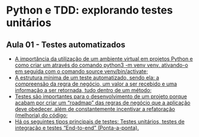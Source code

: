 # Python e TDD: explorando testes unitários

## Aula 01 - Testes automatizados
* [A importância da utilização de um ambiente virtual em projetos Python e como criar um através do comando python3 -m venv venv, ativando-o em seguida com o comando source venv/bin/activate;](#)
* [A estrutura mínima de um teste automatizado, sendo ela: a compreensão da regra de negócio, um valor a ser recebido e uma informação a ser retornada, tudo dentro de um método;](#)
* [Testes são importantes para o desenvolvimento de um projeto porque acabam por criar um “roadmap” das regras de negócio que a aplicação deve obedecer, além de constantemente incentivar a refatoração (melhoria) do código;](#)
* [Há os seguintes tipos principais de testes: Testes unitários, testes de integração e testes “End-to-end” (Ponta-a-ponta).](#)

